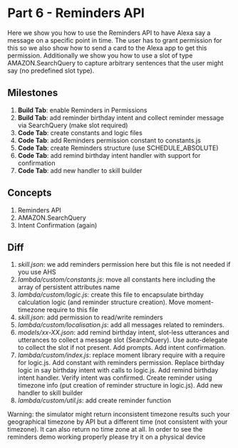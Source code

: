# Part 6 - Reminders API

Here we show you how to use the Reminders API to have Alexa say a message on a specific point in time. The user has to grant permission for this so we also show how to send a card to the Alexa app to get this permission.
Additionally we show you how to use a slot of type AMAZON.SearchQuery to capture arbitrary sentences that the user might say (no predefined slot type).

## Milestones

1. **Build Tab**: enable Reminders in Permissions
2. **Build Tab**: add reminder birthday intent and collect reminder message via SearchQuery (make slot required)
3. **Code Tab**: create constants and logic files
4. **Code Tab**: add Reminders permission constant to constants.js
5. **Code Tab**: create Reminders structure (use SCHEDULE_ABSOLUTE)
6. **Code Tab**: add remind birthday intent handler with support for confirmation
7. **Code Tab**: add new handler to skill builder

## Concepts

1. Reminders API
2. AMAZON.SearchQuery
3. Intent Confirmation (again)

## Diff

1. *skill.json*: we add reminders permission here but this file is not needed if you use AHS
2. *lambda/custom/constants.js*: move all constants here including the array of persistent attributes name
3. *lambda/custom/logic.js*: create this file to encapsulate birthday calculation logic (and reminder structure creation). Move moment-timezone require to this file
4. *skill.json*: add permission to read/write reminders
5. *lambda/custom/localisation.js*: add all messages related to reminders.
6. *models/xx-XX.json*: add remind birthday intent, slot-less utterances and utterances to collect a message slot (SearchQuery). Use auto-delegate to collect the slot if not present. Add prompts. Add intent confirmation.
7. *lambda/custom/index.js*: replace moment library require with a require for logic.js. Add constant with reminders permission. Replace birthday logic in say birthday intent with calls to logic.js. Add remind birthday intent handler. Verify intent was confirmed. Create reminder using timezone info (put creation of reminder structure in logic.js). Add new handler to skill builder
8. *lambda/custom/util.js*: add create reminder function

Warning: the simulator might return inconsistent timezone results such your geographical timezone by API but a different time (not consistent with your timezone). It can also return no time zone at all. In order to see the reminders demo working properly please try it on a physical device
